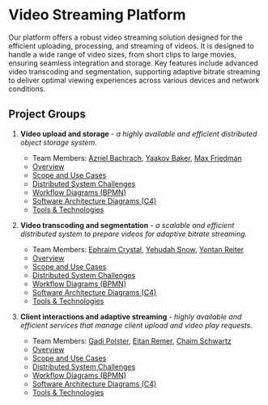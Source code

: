 # Video Streaming Platform

Our platform offers a robust video streaming solution designed for the efficient uploading, processing, and streaming of videos. It is designed to handle a wide range of video sizes, from short clips to large movies, ensuring seamless integration and storage. Key features include advanced video transcoding and segmentation, supporting adaptive bitrate streaming to deliver optimal viewing experiences across various devices and network conditions.

## Project Groups

1. **Video upload and storage** - _a highly available and efficient distributed object storage system._
   - Team Members: [Azriel Bachrach](mailto:asbachr1@mail.yu.edu), [Yaakov Baker](mailto:ybaker@mail.yu.edu), [Max Friedman](mailto:mfriedm8@mail.yu.edu)
   - [Overview](./group-v1/README.md)
   - [Scope and Use Cases](./group-v1/scope.md)
   - [Distributed System Challenges](./group-v1/challenges.md)
   - [Workflow Diagrams (BPMN)](./group-v1/workflow.md)
   - [Software Architecture Diagrams (C4)](./group-v1/architecture.md)
   - [Tools & Technologies](./group-v1/technologies.md)

2. **Video transcoding and segmentation** - _a scalable and efficient distributed system to prepare videos for adaptive bitrate streaming._
   - Team Members: [Ephraim Crystal](mailto:ecrysta1@mail.yu.edu), [Yehudah Snow](mailto:lsnow@mail.yu.edu), [Yontan Reiter](mailto:yreiter@mail.yu.edu)
   - [Overview](./group-v2/README.md)
   - [Scope and Use Cases](./group-v2/scope.md)
   - [Distributed System Challenges](./group-v2/challenges.md)
   - [Workflow Diagrams (BPMN)](./group-v2/workflow.md)
   - [Software Architecture Diagrams (C4)](./group-v2/architecture.md)
   - [Tools & Technologies](./group-v2/technologies.md)
  
3. **Client interactions and adaptive streaming** - _highly available and efficient services that manage client upload and video play requests._
   - Team Members: [Gadi Polster](mailto:gpolster@mail.yu.edu), [Eitan Remer](mailto:eremer@mail.yu.edu), [Chaim Schwartz](mailto:cschwar1@mail.yu.edu)
   - [Overview](./group-v3/README.md)
   - [Scope and Use Cases](./group-v3/scope.md)
   - [Distributed System Challenges](./group-v3/challenges.md)
   - [Workflow Diagrams (BPMN)](./group-v3/workflow.md)
   - [Software Architecture Diagrams (C4)](./group-v3/architecture.md)
   - [Tools & Technologies](./group-v3/technologies.md)
